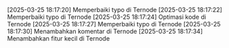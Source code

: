 [2025-03-25 18:17:20] Memperbaiki typo di Ternode
[2025-03-25 18:17:22] Memperbaiki typo di Ternode
[2025-03-25 18:17:24] Optimasi kode di Ternode
[2025-03-25 18:17:27] Memperbaiki typo di Ternode
[2025-03-25 18:17:30] Menambahkan komentar di Ternode
[2025-03-25 18:17:34] Menambahkan fitur kecil di Ternode

